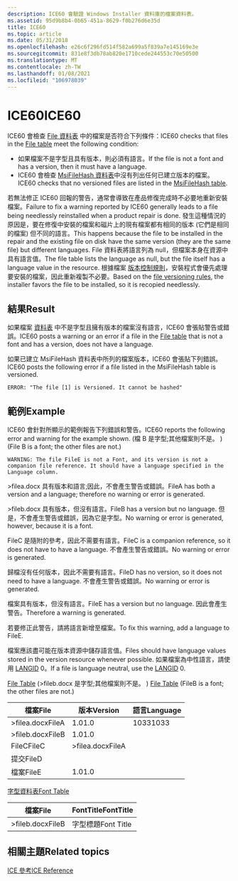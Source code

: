 ```yaml
---
description: ICE60 會驗證 Windows Installer 資料庫的檔案資料表。
ms.assetid: 95d9b8b4-0b65-451a-8629-f0b276d6e35d
title: ICE60
ms.topic: article
ms.date: 05/31/2018
ms.openlocfilehash: e26c6f296fd514f582a699a5f839a7e145169e3e
ms.sourcegitcommit: 831e8f3db78ab820e1710cede244553c70e50500
ms.translationtype: MT
ms.contentlocale: zh-TW
ms.lasthandoff: 01/08/2021
ms.locfileid: "106978039"
---
```

# <a name="ice60"></a><span data-ttu-id="0b8fe-103">ICE60</span><span class="sxs-lookup"><span data-stu-id="0b8fe-103">ICE60</span></span>

<span data-ttu-id="0b8fe-104">ICE60 會檢查 [File 資料表](file-table.md) 中的檔案是否符合下列條件：</span><span class="sxs-lookup"><span data-stu-id="0b8fe-104">ICE60 checks that files in the [File table](file-table.md) meet the following condition:</span></span>

-   <span data-ttu-id="0b8fe-105">如果檔案不是字型且具有版本，則必須有語言。</span><span class="sxs-lookup"><span data-stu-id="0b8fe-105">If the file is not a font and has a version, then it must have a language.</span></span>
-   <span data-ttu-id="0b8fe-106">ICE60 會檢查 [MsiFileHash 資料表](msifilehash-table.md)中沒有列出任何已建立版本的檔案。</span><span class="sxs-lookup"><span data-stu-id="0b8fe-106">ICE60 checks that no versioned files are listed in the [MsiFileHash table](msifilehash-table.md).</span></span>

<span data-ttu-id="0b8fe-107">若無法修正 ICE60 回報的警告，通常會導致在產品修復完成時不必要地重新安裝檔案。</span><span class="sxs-lookup"><span data-stu-id="0b8fe-107">Failure to fix a warning reported by ICE60 generally leads to a file being needlessly reinstalled when a product repair is done.</span></span> <span data-ttu-id="0b8fe-108">發生這種情況的原因是，要在修復中安裝的檔案和磁片上的現有檔案都有相同的版本 (它們是相同的檔案) 但不同的語言。</span><span class="sxs-lookup"><span data-stu-id="0b8fe-108">This happens because the file to be installed in the repair and the existing file on disk have the same version (they are the same file) but different languages.</span></span> <span data-ttu-id="0b8fe-109">File 資料表將語言列為 null，但檔案本身在資源中具有語言值。</span><span class="sxs-lookup"><span data-stu-id="0b8fe-109">The file table lists the language as null, but the file itself has a language value in the resource.</span></span> <span data-ttu-id="0b8fe-110">根據檔案 [版本控制規則](file-versioning-rules.md)，安裝程式會優先處理要安裝的檔案，因此重新複製不必要。</span><span class="sxs-lookup"><span data-stu-id="0b8fe-110">Based on the [file versioning rules](file-versioning-rules.md), the installer favors the file to be installed, so it is recopied needlessly.</span></span>

## <a name="result"></a><span data-ttu-id="0b8fe-111">結果</span><span class="sxs-lookup"><span data-stu-id="0b8fe-111">Result</span></span>

<span data-ttu-id="0b8fe-112">如果檔案 [資料表](file-table.md) 中不是字型且擁有版本的檔案沒有語言，ICE60 會張貼警告或錯誤。</span><span class="sxs-lookup"><span data-stu-id="0b8fe-112">ICE60 posts a warning or an error if a file in the [File table](file-table.md) that is not a font and has a version, does not have a language.</span></span>

<span data-ttu-id="0b8fe-113">如果已建立 MsiFileHash 資料表中所列的檔案版本，ICE60 會張貼下列錯誤。</span><span class="sxs-lookup"><span data-stu-id="0b8fe-113">ICE60 posts the following error if a file listed in the MsiFileHash table is versioned.</span></span>

``` syntax
ERROR: "The file [1] is Versioned. It cannot be hashed"
```

## <a name="example"></a><span data-ttu-id="0b8fe-114">範例</span><span class="sxs-lookup"><span data-stu-id="0b8fe-114">Example</span></span>

<span data-ttu-id="0b8fe-115">ICE60 會針對所顯示的範例報告下列錯誤和警告。</span><span class="sxs-lookup"><span data-stu-id="0b8fe-115">ICE60 reports the following error and warning for the example shown.</span></span> <span data-ttu-id="0b8fe-116"> (檔 B 是字型;其他檔案則不是。 ) </span><span class="sxs-lookup"><span data-stu-id="0b8fe-116">(File B is a font; the other files are not.)</span></span>

``` syntax
WARNING: The file FileE is not a Font, and its version is not a companion file reference. It should have a language specified in the Language column.
```

<span data-ttu-id="0b8fe-117">>filea.docx 具有版本和語言;因此，不會產生警告或錯誤。</span><span class="sxs-lookup"><span data-stu-id="0b8fe-117">FileA has both a version and a language; therefore no warning or error is generated.</span></span>

<span data-ttu-id="0b8fe-118">>fileb.docx 具有版本，但沒有語言。</span><span class="sxs-lookup"><span data-stu-id="0b8fe-118">FileB has a version but no language.</span></span> <span data-ttu-id="0b8fe-119">但是，不會產生警告或錯誤，因為它是字型。</span><span class="sxs-lookup"><span data-stu-id="0b8fe-119">No warning or error is generated, however, because it is a font.</span></span>

<span data-ttu-id="0b8fe-120">FileC 是隨附的參考，因此不需要有語言。</span><span class="sxs-lookup"><span data-stu-id="0b8fe-120">FileC is a companion reference, so it does not have to have a language.</span></span> <span data-ttu-id="0b8fe-121">不會產生警告或錯誤。</span><span class="sxs-lookup"><span data-stu-id="0b8fe-121">No warning or error is generated.</span></span>

<span data-ttu-id="0b8fe-122">歸檔沒有任何版本，因此不需要有語言。</span><span class="sxs-lookup"><span data-stu-id="0b8fe-122">FileD has no version, so it does not need to have a language.</span></span> <span data-ttu-id="0b8fe-123">不會產生警告或錯誤。</span><span class="sxs-lookup"><span data-stu-id="0b8fe-123">No warning or error is generated.</span></span>

<span data-ttu-id="0b8fe-124">檔案具有版本，但沒有語言。</span><span class="sxs-lookup"><span data-stu-id="0b8fe-124">FileE has a version but no language.</span></span> <span data-ttu-id="0b8fe-125">因此會產生警告。</span><span class="sxs-lookup"><span data-stu-id="0b8fe-125">Therefore a warning is generated.</span></span>

<span data-ttu-id="0b8fe-126">若要修正此警告，請將語言新增至檔案。</span><span class="sxs-lookup"><span data-stu-id="0b8fe-126">To fix this warning, add a language to FileE.</span></span>

<span data-ttu-id="0b8fe-127">檔案應該盡可能在版本資源中儲存語言值。</span><span class="sxs-lookup"><span data-stu-id="0b8fe-127">Files should have language values stored in the version resource whenever possible.</span></span> <span data-ttu-id="0b8fe-128">如果檔案為中性語言，請使用 [LANGID](column-data-types.md) 0。</span><span class="sxs-lookup"><span data-stu-id="0b8fe-128">If a file is language neutral, use the [LANGID](column-data-types.md) 0.</span></span>

<span data-ttu-id="0b8fe-129">[File Table](file-table.md) (>fileb.docx 是字型;其他檔案則不是。 ) </span><span class="sxs-lookup"><span data-stu-id="0b8fe-129">[File Table](file-table.md) (FileB is a font; the other files are not.)</span></span>



| <span data-ttu-id="0b8fe-130">檔案</span><span class="sxs-lookup"><span data-stu-id="0b8fe-130">File</span></span>  | <span data-ttu-id="0b8fe-131">版本</span><span class="sxs-lookup"><span data-stu-id="0b8fe-131">Version</span></span> | <span data-ttu-id="0b8fe-132">語言</span><span class="sxs-lookup"><span data-stu-id="0b8fe-132">Language</span></span> |
|-------|---------|----------|
| <span data-ttu-id="0b8fe-133">>filea.docx</span><span class="sxs-lookup"><span data-stu-id="0b8fe-133">FileA</span></span> | <span data-ttu-id="0b8fe-134">1.0</span><span class="sxs-lookup"><span data-stu-id="0b8fe-134">1.0</span></span>     | <span data-ttu-id="0b8fe-135">1033</span><span class="sxs-lookup"><span data-stu-id="0b8fe-135">1033</span></span>     |
| <span data-ttu-id="0b8fe-136">>fileb.docx</span><span class="sxs-lookup"><span data-stu-id="0b8fe-136">FileB</span></span> | <span data-ttu-id="0b8fe-137">1.0</span><span class="sxs-lookup"><span data-stu-id="0b8fe-137">1.0</span></span>     |          |
| <span data-ttu-id="0b8fe-138">FileC</span><span class="sxs-lookup"><span data-stu-id="0b8fe-138">FileC</span></span> | <span data-ttu-id="0b8fe-139">>filea.docx</span><span class="sxs-lookup"><span data-stu-id="0b8fe-139">FileA</span></span>   |          |
| <span data-ttu-id="0b8fe-140">提交</span><span class="sxs-lookup"><span data-stu-id="0b8fe-140">FileD</span></span> |         |          |
| <span data-ttu-id="0b8fe-141">檔案</span><span class="sxs-lookup"><span data-stu-id="0b8fe-141">FileE</span></span> | <span data-ttu-id="0b8fe-142">1.0</span><span class="sxs-lookup"><span data-stu-id="0b8fe-142">1.0</span></span>     |          |



 

[<span data-ttu-id="0b8fe-143">字型資料表</span><span class="sxs-lookup"><span data-stu-id="0b8fe-143">Font Table</span></span>](font-table.md)



| <span data-ttu-id="0b8fe-144">檔案</span><span class="sxs-lookup"><span data-stu-id="0b8fe-144">File</span></span>  | <span data-ttu-id="0b8fe-145">FontTitle</span><span class="sxs-lookup"><span data-stu-id="0b8fe-145">FontTitle</span></span>  |
|-------|------------|
| <span data-ttu-id="0b8fe-146">>fileb.docx</span><span class="sxs-lookup"><span data-stu-id="0b8fe-146">FileB</span></span> | <span data-ttu-id="0b8fe-147">字型標題</span><span class="sxs-lookup"><span data-stu-id="0b8fe-147">Font Title</span></span> |



 

## <a name="related-topics"></a><span data-ttu-id="0b8fe-148">相關主題</span><span class="sxs-lookup"><span data-stu-id="0b8fe-148">Related topics</span></span>

<dl> <dt>

[<span data-ttu-id="0b8fe-149">ICE 參考</span><span class="sxs-lookup"><span data-stu-id="0b8fe-149">ICE Reference</span></span>](ice-reference.md)
</dt> </dl>

 

 




